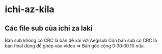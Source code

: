 # ichi-az-kila
Các file sub của ichi za laki
-------------
Bản sub không có CRC là bản để xài với Aegisub
Còn bản sub có CRC là bản final dùng để ghép vào video
=> Bản gốc cộng 0:00:00.10 nữa.
